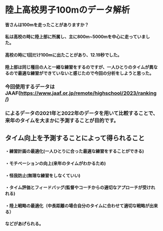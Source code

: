 # 陸上高校男子100mのデータ解析
#### 皆さんは100mを走ったことがありますか？
#### 私は高校の時に陸上部に所属し、主に800m~5000mを中心に走っていました。
#### 高校の時に1回だけ100mに出たことがあり、12.19秒でした。
#### 陸上部は同じ種目の人と一緒な練習をするのですが、一人ひとりのタイムが異なるので最適な練習ができていないと感じたので今回の分析をしようと思った。
### 今回使用するデータはJAAF(https://www.jaaf.or.jp/remote/highschool/2023/ranking/)
### によるデータの2021年と2022年のデータを用いて比較することで、来年のタイムを大まかに予測することが目的です。
## タイム向上を予測することによって得られること
#### ・練習計画の最適化(一人ひとりに合った最適な練習をすることができる)
#### ・モチベーションの向上(来年のタイムがわかるため)
#### ・怪我防止(無理な練習をしなくていい)
#### ・タイム評価とフィードバッグ(監督やコーチからの適切なアプローチが受けれれる)
#### ・陸上戦略の最適化（中長距離の場合自分のタイムに合わせて適切な戦略が出来る）
#### などがあげられる。
